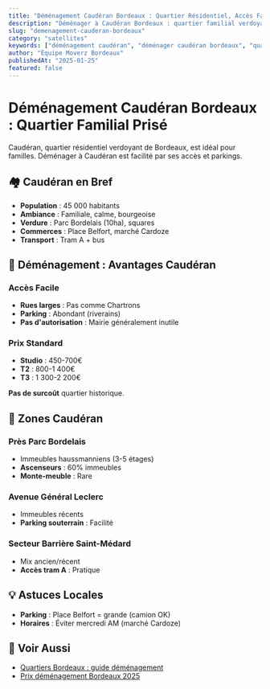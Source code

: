 ```yaml
---
title: "Déménagement Caudéran Bordeaux : Quartier Résidentiel, Accès Facile"
description: "Déménager à Caudéran Bordeaux : quartier familial verdoyant, parc Bordelais, tram, parking facile. Prix standard, accès aisé. Infos pratiques."
slug: "demenagement-cauderan-bordeaux"
category: "satellites"
keywords: ["déménagement caudéran", "déménager caudéran bordeaux", "quartier caudéran", "parc bordelais", "tram caudéran"]
author: "Équipe Moverz Bordeaux"
publishedAt: "2025-01-25"
featured: false
---
```


# Déménagement Caudéran Bordeaux : Quartier Familial Prisé

Caudéran, quartier résidentiel verdoyant de Bordeaux, est idéal pour familles. Déménager à Caudéran est facilité par ses accès et parkings.

## 🏘️ Caudéran en Bref

- **Population** : 45 000 habitants
- **Ambiance** : Familiale, calme, bourgeoise
- **Verdure** : Parc Bordelais (10ha), squares
- **Commerces** : Place Belfort, marché Cardoze
- **Transport** : Tram A + bus

## 🚛 Déménagement : Avantages Caudéran

### Accès Facile
- **Rues larges** : Pas comme Chartrons
- **Parking** : Abondant (riverains)
- **Pas d'autorisation** : Mairie généralement inutile

### Prix Standard
- **Studio** : 450-700€
- **T2** : 800-1 400€
- **T3** : 1 300-2 200€

**Pas de surcoût** quartier historique.

## 🏡 Zones Caudéran

### Près Parc Bordelais
- Immeubles haussmanniens (3-5 étages)
- **Ascenseurs** : 60% immeubles
- **Monte-meuble** : Rare

### Avenue Général Leclerc
- Immeubles récents
- **Parking souterrain** : Facilité

### Secteur Barrière Saint-Médard
- Mix ancien/récent
- **Accès tram A** : Pratique

## 💡 Astuces Locales

- **Parking** : Place Belfort = grande (camion OK)
- **Horaires** : Éviter mercredi AM (marché Cardoze)

## 🔗 Voir Aussi

- [Quartiers Bordeaux : guide déménagement](/blog/satellites/quartiers-bordeaux-guide-demenagement)
- [Prix déménagement Bordeaux 2025](/blog/satellites/prix-demenagement-bordeaux-2025)

